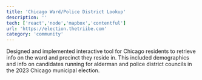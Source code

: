 ```yaml
---
title: 'Chicago Ward/Police District Lookup'
description: ''
tech: ['react','node','mapbox','contentful']
url: 'https://election.thetriibe.com'
category: 'community'
---
```

Designed and implemented interactive tool for Chicago residents to retrieve info on the ward and precinct they reside in. This included demographics and info on candidates running for alderman and police district councils in the 2023 Chicago municipal election.
